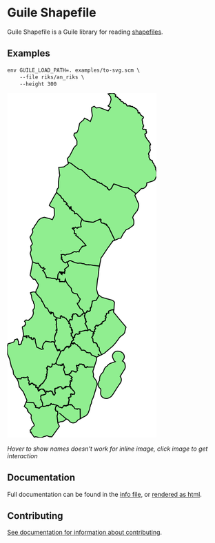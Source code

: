 Guile Shapefile
===============

Guile Shapefile is a Guile library for reading
[shapefiles](https://en.wikipedia.org/wiki/Shapefile).

Examples
--------

	env GUILE_LOAD_PATH=. examples/to-svg.scm \
		--file riks/an_riks \
		--height 300

[![Swedish counties](an_riks.svg)](//raw.githubusercontent.com/HugoNikanor/guile-shapefile/master/an_riks.svg)

*Hover to show names doesn't work for inline image, click image to get
interaction*

Documentation
-------------

Full documentation can be found in the [info file](guile-shapefile.texi), or
[rendered as html](//hugonikanor.github.io/guile-shapefile/).


Contributing
------------

[See documentation for information about contributing](//hugonikanor.github.io/guile-shapefile/Contributing-and-To_002dDo.html#Contributing-and-To_002dDo).

